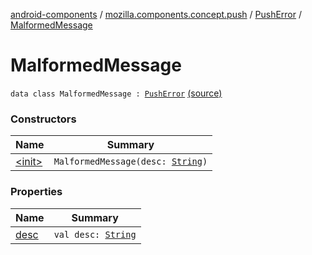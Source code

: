 [android-components](../../../index.md) / [mozilla.components.concept.push](../../index.md) / [PushError](../index.md) / [MalformedMessage](./index.md)

# MalformedMessage

`data class MalformedMessage : `[`PushError`](../index.md) [(source)](https://github.com/mozilla-mobile/android-components/blob/master/components/concept/push/src/main/java/mozilla/components/concept/push/PushProcessor.kt#L105)

### Constructors

| Name | Summary |
|---|---|
| [&lt;init&gt;](-init-.md) | `MalformedMessage(desc: `[`String`](https://kotlinlang.org/api/latest/jvm/stdlib/kotlin/-string/index.html)`)` |

### Properties

| Name | Summary |
|---|---|
| [desc](desc.md) | `val desc: `[`String`](https://kotlinlang.org/api/latest/jvm/stdlib/kotlin/-string/index.html) |
